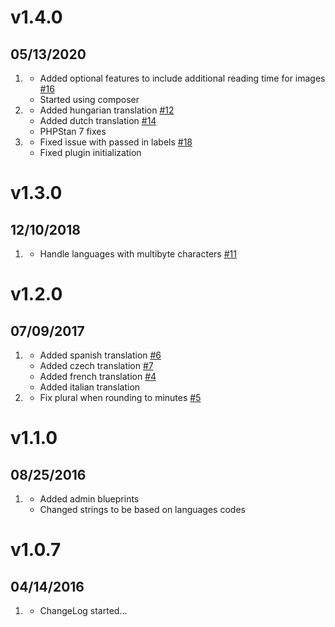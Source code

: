 # v1.4.0
## 05/13/2020

1. [](#new)
    * Added optional features to include additional reading time for images [#16](https://github.com/getgrav/grav-plugin-readingtime/pull/16)
    * Started using composer
1. [](#improved)   
    * Added hungarian translation [#12](https://github.com/getgrav/grav-plugin-readingtime/pull/12) 
    * Added dutch translation [#14](https://github.com/getgrav/grav-plugin-readingtime/pull/14)
    * PHPStan 7 fixes
1. [](#bugfix)
    * Fixed issue with passed in labels [#18](https://github.com/getgrav/grav-plugin-readingtime/pull/18)
    * Fixed plugin initialization

# v1.3.0
## 12/10/2018

1. [](#bugfix)
    * Handle languages with multibyte characters [#11](https://github.com/getgrav/grav-plugin-readingtime/issues/11)
    
# v1.2.0
## 07/09/2017

1. [](#improved)
    * Added spanish translation [#6](https://github.com/getgrav/grav-plugin-readingtime/pull/6)
    * Added czech translation [#7](https://github.com/getgrav/grav-plugin-readingtime/pull/7)
    * Added french translation [#4](https://github.com/getgrav/grav-plugin-readingtime/pull/4)
    * Added italian translation
1. [](#bugfix)
    * Fix plural when rounding to minutes [#5](https://github.com/getgrav/grav-plugin-readingtime/issues/5)

# v1.1.0
## 08/25/2016

1. [](#new)
    * Added admin blueprints
    * Changed strings to be based on languages codes

# v1.0.7
## 04/14/2016

1. [](#new)
    * ChangeLog started...
